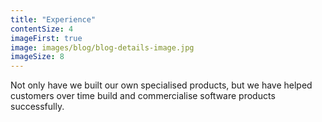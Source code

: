 ```yaml
---
title: "Experience"
contentSize: 4
imageFirst: true
image: images/blog/blog-details-image.jpg
imageSize: 8
---
```


Not only have we built our own specialised products, but we have helped customers over 
time build and commercialise software products successfully.

